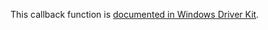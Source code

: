This callback function is [documented in Windows Driver Kit](https://learn.microsoft.com/en-us/windows-hardware/drivers/ddi/ntifs/nc-ntifs-query_virtual_memory_callback).
